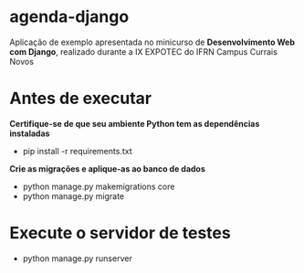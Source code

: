 # agenda-django
Aplicação de exemplo apresentada no minicurso de **Desenvolvimento Web com Django**, realizado durante a IX EXPOTEC do IFRN Campus Currais Novos

# Antes de executar
**Certifique-se de que seu ambiente Python tem as dependências instaladas**
* pip install -r requirements.txt

**Crie as migrações e aplique-as ao banco de dados**
* python manage.py makemigrations core
* python manage.py migrate

# Execute o servidor de testes
* python manage.py runserver
